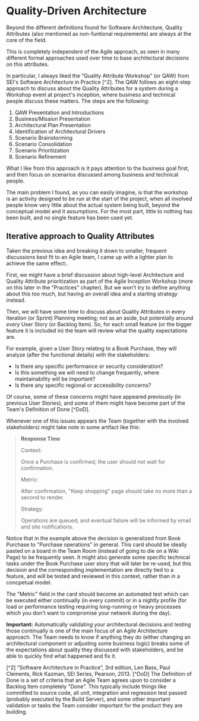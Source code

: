 # Quality-Driven Architecture

Beyond the different definitions found for Software Architecture, Quality Attributes (also mentioned as non-funtional requirements) are always at the core of the field.

This is completely independent of the Agile approach, as seen in many different formal approaches used over time to base architectural decisions on this attributes.

In particular, I always liked the “Quality Attribute Workshop” (or QAW) from SEI's Software Architecture in Practice [^2]. The QAW follows an eight-step approach to discuss about the Quality Attributes for a system during a Workshop event at project's inception, where business and technical people discuss these matters. The steps are the following:

1. QAW Presentation and Introductions
2. Business/Mission Presentation
3. Architectural Plan Presentation
4. Identification of Architectural Drivers
5. Scenario Brainstorming
6. Scenario Consolidation
7. Scenario Prioritization
8. Scenario Refinement


What I like from this approach is it pays attention to the business goal first, and then focus on scenarios discussed among business and technical people.

The main problem I found, as you can easily imagine, is that the workshop is an activity designed to be run at the start of the project, when all involved people know very little about the actual system being built, beyond the conceptual model and it assumptions. For the most part, little to nothing has been built, and no single feature has been used yet.

## Iterative approach to Quality Attributes

Taken the previous idea and breaking it down to smaller, frequent discussions best fit to an Agile team, I came up with a lighter plan to achieve the same effect:.

First, we might have a brief discussion about high-level Architecture and Quality Attribute prioritization as part of the Agile Inception Workshop (more on this later in the "Practices" chapter). But we won't try to define anything about this too much, but having an overall idea and a starting strategy instead.

Then, we will have some time to discuss about Quality Attributes in every Iteration (or Sprint) Planning meeting; not as an aside, but potentially around *every* User Story (or Backlog Item). So, for each small feature (or the bigger feature it is included in) the team will review what the quality expectations are.

For example, given a User Story relating to a Book Purchase, they will analyze (after the functional details) with the stakeholders:

- Is there any specific performance or security consideration?
- Is this something we will need to change frequently, where maintainability will be important?
- Is there any specific regional or accessibility concerns?

Of course, some of these concerns might have appeared previously (in previous User Stories), and some of them might have become part of the Team's Definition of Done [^DoD].

Whenever one of this issues appears the Team (together with the involved stakeholders) might take note in some artifact like this:

> **Response Time**
>
> Context:
>
>   Once a Purchase is confirmed, the user should not wait for confirmation.
>
> Metric:
>
>   After confirmation, "Keep shopping" page should take no more than a second to render.
>
> Strategy:
>
>   Operations are queued, and eventual failure will be informed by email and site notifications.
>


Notice that in the example above the decision is generalized from Book Purchase to "Purchase operations" in general. This card should be ideally pasted on a board in the Team Room (instead of going to die on a Wiki Page) to be frequently seen. It might also generate some specific technical tasks under the Book Purchase user story that will later be re-used, but this decision and the corresponding implementation are directly tied to a feature, and will be tested and reviewed in this context, rather than in a concpetual model.

The "Metric" field in the card should become an automated test which can be executed either continually (in every commit) or in a nightly profile (for load or performance testing requiring long-running or heavy processes which you don't want to compromise your network during the day).

**Important:** Automatically validating your architectural decisions and testing those continually is one of the main focus of an Agile Architecture approach. The Team needs to know if anything they do (either changing an architectural component or adjusting some business logic) breaks some of the expectations about quality they discussed with stakeholders, and be able to quickly find what happened and fix it.


[^2] “Software Architecture in Practice”, 3rd edition, Len Bass, Paul Clements, Rick Kazman, SEI Series, Pearson, 2013.
[^DoD] The Definition of Done is a set of criteria that an Agile Team agrees upon to consider a Backlog Item completely "Done". This typically include things like committed to source code, all unit, integration and regression test passed (probably executed by the Build Server), and some other important validation or tasks the Team consider important for the product they are building.
